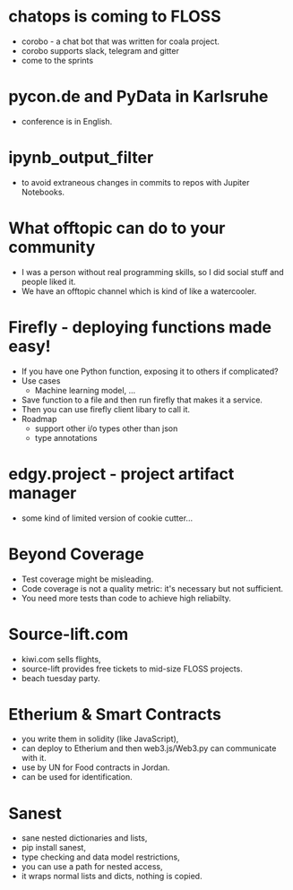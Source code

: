 # chatops is coming to FLOSS

- corobo - a chat bot that was written for coala project.
- corobo supports slack, telegram and gitter
- come to the sprints

# pycon.de and PyData in Karlsruhe

- conference is in English.

# ipynb\_output\_filter

- to avoid extraneous changes in commits to repos with Jupiter Notebooks.

# What offtopic can do to your community

- I was a person without real programming skills, so I did social stuff and
  people liked it.
- We have an offtopic channel which is kind of like a watercooler.

# Firefly - deploying functions made easy!

- If you have one Python function, exposing it to others if complicated?
- Use cases
  - Machine learning model, ...
- Save function to a file and then run firefly that makes it a service.
- Then you can use firefly client libary to call it.
- Roadmap
  - support other i/o types other than json
  - type annotations

# edgy.project - project artifact manager

- some kind of limited version of cookie cutter...

# Beyond Coverage

- Test coverage might be misleading.
- Code coverage is not a quality metric: it's necessary but not sufficient.
- You need more tests than code to achieve high reliabilty.

# Source-lift.com

- kiwi.com sells flights,
- source-lift provides free tickets to mid-size FLOSS projects.
- beach tuesday party.

# Etherium & Smart Contracts

- you write them in solidity (like JavaScript),
- can deploy to Etherium and then web3.js/Web3.py can communicate with it.
- use by UN for Food contracts in Jordan.
- can be used for identification.

# Sanest

- sane nested dictionaries and lists,
- pip install sanest,
- type checking and data model restrictions,
- you can use a path for nested access,
- it wraps normal lists and dicts, nothing is copied.
